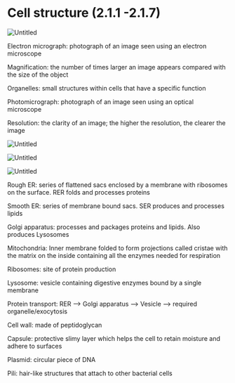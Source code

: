 # Cell structure (2.1.1 -2.1.7)

![Untitled](Cell%20structure%20(2%201%201%20-2%201%207)%20f825097d0d4c48f49d293fda96a15c3e/Untitled.png)

Electron micrograph: photograph of an image seen using an electron microscope

Magnification: the number of times larger an image appears compared with the size of the object

Organelles: small structures within cells that have a specific function

Photomicrograph: photograph of an image seen using an optical microscope

Resolution: the clarity of an image; the higher the resolution, the clearer the image

![Untitled](Cell%20structure%20(2%201%201%20-2%201%207)%20f825097d0d4c48f49d293fda96a15c3e/Untitled%201.png)

![Untitled](Cell%20structure%20(2%201%201%20-2%201%207)%20f825097d0d4c48f49d293fda96a15c3e/Untitled%202.png)

![Untitled](Cell%20structure%20(2%201%201%20-2%201%207)%20f825097d0d4c48f49d293fda96a15c3e/Untitled%203.png)

Rough ER: series of flattened sacs enclosed by a membrane with ribosomes on the surface. RER folds and processes proteins

Smooth ER: series of membrane bound sacs. SER produces and processes lipids

Golgi apparatus: processes and packages proteins and lipids. Also produces Lysosomes

Mitochondria: Inner membrane folded to form projections called cristae with the matrix on the inside containing all the enzymes needed for respiration

Ribosomes: site of protein production

Lysosome: vesicle containing digestive enzymes bound by a single membrane

Protein transport: RER —> Golgi apparatus —> Vesicle —> required organelle/exocytosis

Cell wall: made of peptidoglycan

Capsule: protective slimy layer which helps the cell to retain moisture and adhere to surfaces

Plasmid: circular piece of DNA

Pili: hair-like structures that attach to other bacterial cells